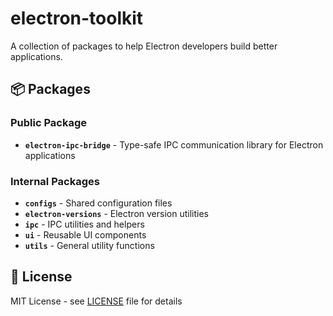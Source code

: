 # electron-toolkit

A collection of packages to help Electron developers build better applications.

## 📦 Packages

### Public Package

- **`electron-ipc-bridge`** - Type-safe IPC communication library for Electron applications

### Internal Packages

- **`configs`** - Shared configuration files
- **`electron-versions`** - Electron version utilities
- **`ipc`** - IPC utilities and helpers
- **`ui`** - Reusable UI components
- **`utils`** - General utility functions

## 📄 License

MIT License - see [LICENSE](./LICENSE) file for details
